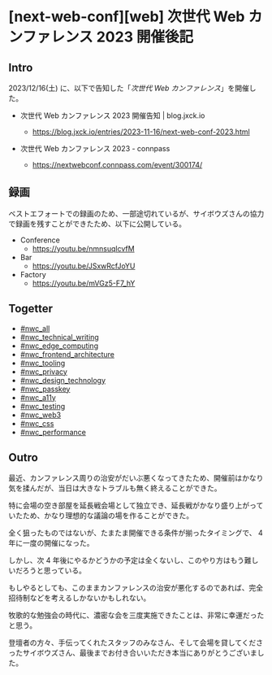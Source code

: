 # [next-web-conf][web] 次世代 Web カンファレンス 2023 開催後記

## Intro

2023/12/16(土) に、以下で告知した「*次世代 Web カンファレンス*」を開催した。

- 次世代 Web カンファレンス 2023 開催告知 | blog.jxck.io
  - https://blog.jxck.io/entries/2023-11-16/next-web-conf-2023.html

- 次世代 Web カンファレンス 2023 - connpass
  - https://nextwebconf.connpass.com/event/300174/


## 録画

ベストエフォートでの録画のため、一部途切れているが、サイボウズさんの協力で録画を残すことができたため、以下に公開している。

- Conference
  - https://youtu.be/nmnsuqlcvfM
- Bar
  - https://youtu.be/JSxwRcfJoYU
- Factory
  - https://youtu.be/mVGz5-F7_hY


## Togetter

- [#nwc_all](https://togetter.com/li/2276571)
- [#nwc_technical_writing](https://togetter.com/li/2276589)
- [#nwc_edge_computing](https://togetter.com/li/2276588)
- [#nwc_frontend_architecture](https://togetter.com/li/2276587)
- [#nwc_tooling](https://togetter.com/li/2276585)
- [#nwc_privacy](https://togetter.com/li/2276583)
- [#nwc_design_technology](https://togetter.com/li/2276582)
- [#nwc_passkey](https://togetter.com/li/2276581)
- [#nwc_a11y](https://togetter.com/li/2276580)
- [#nwc_testing](https://togetter.com/li/2276578)
- [#nwc_web3](https://togetter.com/li/2276576)
- [#nwc_css](https://togetter.com/li/2276575)
- [#nwc_performance](https://togetter.com/li/2276574)


## Outro

最近、カンファレンス周りの治安がだいぶ悪くなってきたため、開催前はかなり気を揉んだが、当日は大きなトラブルも無く終えることができた。

特に会場の空き部屋を延長戦会場として独立でき、延長戦がかなり盛り上がっていたため、かなり理想的な議論の場を作ることができた。

全く狙ったものではないが、たまたま開催できる条件が揃ったタイミングで、 4 年に一度の開催になった。

しかし、次 4 年後にやるかどうかの予定は全くないし、このやり方はもう難しいだろうと思っている。

もしやるとしても、このままカンファレンスの治安が悪化するのであれば、完全招待制などを考えるしかないかもしれない。

牧歌的な勉強会の時代に、濃密な会を三度実施できたことは、非常に幸運だったと思う。

登壇者の方々、手伝ってくれたスタッフのみなさん、そして会場を貸してくださったサイボウズさん、最後までお付き合いいただき本当にありがとうございました。